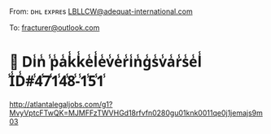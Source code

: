 From:  ᴅʜʟ ᴇxᴘʀᴇs  <LBLLCW@adequat-international.com>

To: fracturer@outlook.com

# 🚚 Di̾n̾ ̾p̾a̾k̾k̾e̾l̾e̾v̾e̾r̾i̾n̾g̾s̾v̾a̾r̾s̾e̾l̾ ̾I̾D̾#̾4̾7̾1̾4̾8̾-̾1̾5̾1̾
 <http://atlantalegaljobs.com/g1?MvyVptcFTwQK=MJMFFzTWVHGd18rfvfn0280gu01knk0011qe0j1jemajs9m03> 